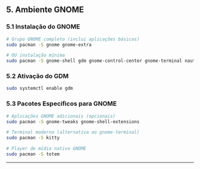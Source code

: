 ## 5. Ambiente GNOME

### 5.1 Instalação do GNOME
```bash
# Grupo GNOME completo (inclui aplicações básicas)
sudo pacman -S gnome gnome-extra

# OU instalação mínima
sudo pacman -S gnome-shell gdm gnome-control-center gnome-terminal nautilus
```

### 5.2 Ativação do GDM
```bash
sudo systemctl enable gdm
```

### 5.3 Pacotes Específicos para GNOME
```bash
# Aplicações GNOME adicionais (opcionais)
sudo pacman -S gnome-tweaks gnome-shell-extensions

# Terminal moderno (alternativa ao gnome-terminal)
sudo pacman -S kitty

# Player de mídia nativo GNOME
sudo pacman -S totem
```

---
